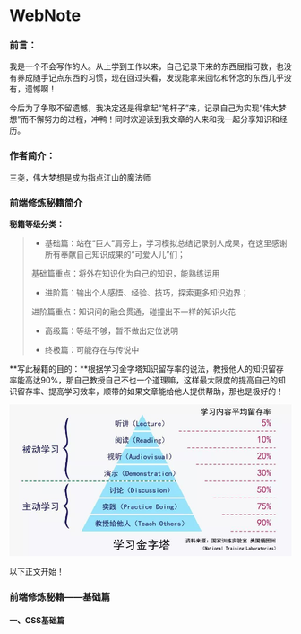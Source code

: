 # WebNote
### 前言：

我是一个不会写作的人。从上学到工作以来，自己记录下来的东西屈指可数，也没有养成随手记点东西的习惯，现在回过头看，发现能拿来回忆和怀念的东西几乎没有，遗憾啊！

今后为了争取不留遗憾，我决定还是得拿起“笔杆子”来，记录自己为实现“伟大梦想”而不懈努力的过程，冲鸭！同时欢迎读到我文章的人来和我一起分享知识和经历。

### 作者简介：

三尧，伟大梦想是成为指点江山的魔法师



### 前端修炼秘籍简介

**秘籍等级分类：**

>* 基础篇：站在“巨人”肩旁上，学习模拟总结记录别人成果，在这里感谢所有奉献自己知识成果的“可爱人儿”们；
>
>  基础篇重点：将外在知识化为自己的知识，能熟练运用
>
>* 进阶篇：输出个人感悟、经验、技巧，探索更多知识边界；
>
>  进阶篇重点：知识间的融会贯通，碰撞出不一样的知识火花
>
>* 高级篇：等级不够，暂不做出定位说明
>
>* 终极篇：可能存在与传说中



 **写此秘籍的目的：**根据学习金字塔知识留存率的说法，教授他人的知识留存率能高达90%，那自己教授自己不也一个道理嘛，这样最大限度的提高自己的知识留存率、提高学习效率，顺带的如果文章能给他人提供帮助，那也是极好的！

![知识留存率](images/知识留存率.jpg)

以下正文开始！



### 前端修炼秘籍——基础篇

#### 一、CSS基础篇

